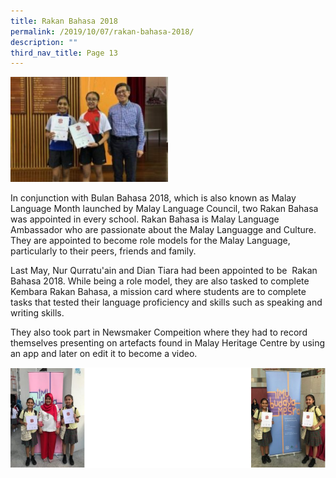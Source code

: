 ```yaml
---
title: Rakan Bahasa 2018
permalink: /2019/10/07/rakan-bahasa-2018/
description: ""
third_nav_title: Page 13
---
```

<img src="/images/Rakan-Bahasa-2018-300x200.jpg" 
     style="width:50%">

<p>In conjunction with Bulan Bahasa 2018, which is also known as Malay Language Month launched by Malay Language Council, two Rakan Bahasa was appointed in every school. Rakan Bahasa is Malay Language Ambassador who are passionate about the Malay Languagge and Culture. They are appointed to become role models for the Malay Language, particularly to their peers, friends and family.</p>
<p>Last May, Nur Qurratu'ain and Dian Tiara had been appointed to be&nbsp; Rakan Bahasa 2018. While being a role model, they are also tasked to complete Kembara Rakan Bahasa, a mission card where students are to complete tasks that tested their language proficiency and skills such as speaking and writing skills.</p>
<p>They also took part in Newsmaker Compeition where they had to record themselves presenting on artefacts found in Malay Heritage Centre by using an app and later on edit it to become a video.</p>

![](/images/rakan.png)